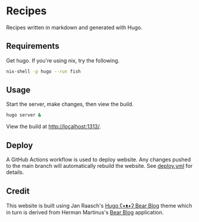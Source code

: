 # Recipes

Recipes written in markdown and generated with Hugo.

## Requirements

Get hugo. If you're using nix, try the following.

```bash
nix-shell -p hugo --run fish
```

## Usage

Start the server, make changes, then view the build.

```bash
hugo server &
```

View the build at <http://localhost:1313/>.

## Deploy

A GitHub Actions workflow is used to deploy website. Any changes pushed to the main branch will automatically rebuild the website. See [deploy.yml](.github/workflows/deploy.yml) for details.

## Credit

This website is built using Jan Raasch's [Hugo ʕ•ᴥ•ʔ Bear Blog](https://github.com/janraasch/hugo-bearblog/) theme which in turn is derived from Herman Martinus's [Bear Blog](https://github.com/HermanMartinus/bearblog/) application.
